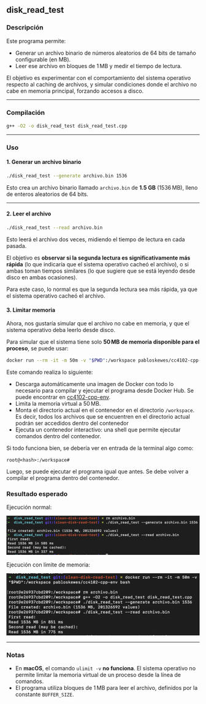 ## disk_read_test

### Descripción

Este programa permite:

- Generar un archivo binario de números aleatorios de 64 bits de tamaño configurable (en MB).
- Leer ese archivo en bloques de 1 MB y medir el tiempo de lectura.

El objetivo es experimentar con el comportamiento del sistema operativo respecto al caching de archivos, y simular condiciones donde el archivo no cabe en memoria principal, forzando accesos a disco.

---

### Compilación

```bash
g++ -O2 -o disk_read_test disk_read_test.cpp
```

---

### Uso

#### 1. Generar un archivo binario

```bash
./disk_read_test --generate archivo.bin 1536
```

Esto crea un archivo binario llamado `archivo.bin` de **1.5 GB** (1536 MB), lleno de enteros aleatorios de 64 bits.

---

#### 2. Leer el archivo

```bash
./disk_read_test --read archivo.bin
```

Esto leerá el archivo dos veces, midiendo el tiempo de lectura en cada pasada.

El objetivo es **observar si la segunda lectura es significativamente más rápida** (lo que indicaría que el sistema operativo cacheó el archivo), o si ambas toman tiempos similares (lo que sugiere que se está leyendo desde disco en ambas ocasiones).

Para este caso, lo normal es que la segunda lectura sea más rápida, ya que el sistema operativo cacheó el archivo.

#### 3. Limitar memoria

Ahora, nos gustaría simular que el archivo no cabe en memoria, y que el sistema operativo deba leerlo desde disco.

Para simular que el sistema tiene solo **50 MB de memoria disponible para el proceso**, se puede usar:

```bash
docker run --rm -it -m 50m -v "$PWD":/workspace pabloskewes/cc4102-cpp-env bash
```

Este comando realiza lo siguiente:

- Descarga automáticamente una imagen de Docker con todo lo necesario para compilar y ejecutar el programa desde Docker Hub. Se puede encontrar en [cc4102-cpp-env](https://hub.docker.com/r/pabloskewes/cc4102-cpp-env).
- Limita la memoria virtual a 50 MB.
- Monta el directorio actual en el contenedor en el directorio `/workspace`. Es decir, todos los archivos que se encuentren en el directorio actual podrán ser accedidos dentro del contenedor
- Ejecuta un contenedor interactivo: una shell que permite ejecutar comandos dentro del contenedor.

Si todo funciona bien, se debería ver en entrada de la terminal algo como:

```
root@<hash>:/workspace#
```

Luego, se puede ejecutar el programa igual que antes. Se debe volver a compilar el programa dentro del contenedor.

### Resultado esperado

Ejecución normal:

![1745954517116](image/README/1745954517116.png)

Ejecución con límite de memoria:

![1745954711784](image/README/1745954711784.png)

---

### Notas

- En **macOS**, el comando `ulimit -v` **no funciona**. El sistema operativo no permite limitar la memoria virtual de un proceso desde la línea de comandos.
- El programa utiliza bloques de 1 MB para leer el archivo, definidos por la constante `BUFFER_SIZE`.
